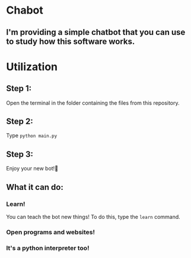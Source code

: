 # Chabot
## I'm providing a simple chatbot that you can use to study how this software works.
# Utilization
## Step 1:
  Open the terminal in the folder containing the files from this repository.
## Step 2:
  Type `python main.py`
## Step 3:
  Enjoy your new bot!🤙
## What it can do:
### Learn!
  You can teach the bot new things! To do this, type the `learn` command.
### Open programs and websites!
### It's a python interpreter too!
